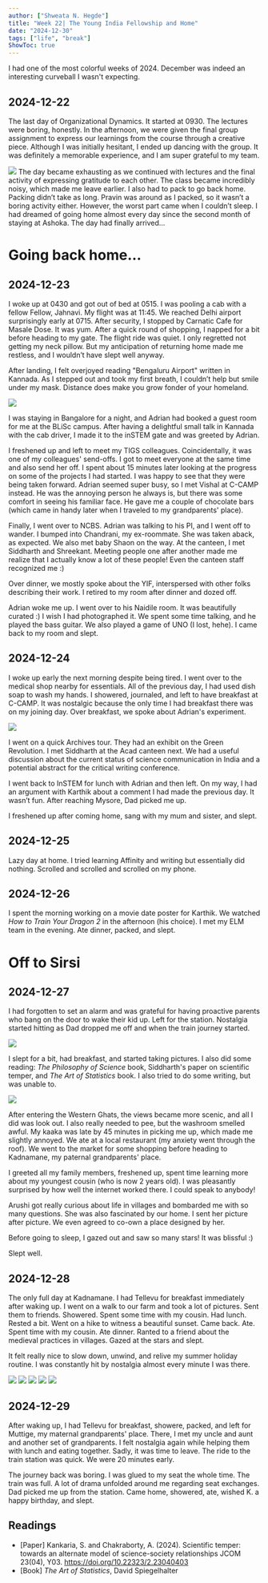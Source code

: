 ```yaml
---
author: ["Shweata N. Hegde"]
title: "Week 22| The Young India Fellowship and Home"
date: "2024-12-30"
tags: ["life", "break"]
ShowToc: true
---
```

I had one of the most colorful weeks of 2024. December was indeed an interesting curveball I wasn't expecting.

## 2024-12-22
The last day of Organizational Dynamics. It started at 0930. The lectures were boring, honestly. In the afternoon, we were given the final group assignment to express our learnings from the course through a creative piece. Although I was initially hesitant, I ended up dancing with the group. It was definitely a memorable experience, and I am super grateful to my team.

<img src="IMG_3079.JPG">
The day became exhausting as we continued with lectures and the final activity of expressing gratitude to each other. The class became incredibly noisy, which made me leave earlier. I also had to pack to go back home. Packing didn’t take as long. Pravin was around as I packed, so it wasn’t a boring activity either. However, the worst part came when I couldn’t sleep. I had dreamed of going home almost every day since the second month of staying at Ashoka. The day had finally arrived...

# Going back home...
## 2024-12-23
I woke up at 0430 and got out of bed at 0515. I was pooling a cab with a fellow Fellow, Jahnavi. My flight was at 11:45. We reached Delhi airport surprisingly early at 0715. After security, I stopped by Carnatic Cafe for Masale Dose. It was yum. After a quick round of shopping, I napped for a bit before heading to my gate. The flight ride was quiet. I only regretted not getting my neck pillow. But my anticipation of returning home made me restless, and I wouldn’t have slept well anyway.

After landing, I felt overjoyed reading "Bengaluru Airport" written in Kannada. As I stepped out and took my first breath, I couldn’t help but smile under my mask. Distance does make you grow fonder of your homeland.

<img src="IMG_4674.jpeg">

I was staying in Bangalore for a night, and Adrian had booked a guest room for me at the BLiSc campus. After having a delightful small talk in Kannada with the cab driver, I made it to the inSTEM gate and was greeted by Adrian.

I freshened up and left to meet my TIGS colleagues. Coincidentally, it was one of my colleagues' send-offs. I got to meet everyone at the same time and also send her off. I spent about 15 minutes later looking at the progress on some of the projects I had started. I was happy to see that they were being taken forward. Adrian seemed super busy, so I met Vishal at C-CAMP instead. He was the annoying person he always is, but there was some comfort in seeing his familiar face. He gave me a couple of chocolate bars (which came in handy later when I traveled to my grandparents' place).

Finally, I went over to NCBS. Adrian was talking to his PI, and I went off to wander. I bumped into Chandrani, my ex-roommate. She was taken aback, as expected. We also met baby Shaon on the way. At the canteen, I met Siddharth and Shreekant. Meeting people one after another made me realize that I actually know a lot of these people! Even the canteen staff recognized me :)

Over dinner, we mostly spoke about the YIF, interspersed with other folks describing their work. I retired to my room after dinner and dozed off.

Adrian woke me up. I went over to his Naidile room. It was beautifully curated :) I wish I had photographed it. We spent some time talking, and he played the bass guitar. We also played a game of UNO (I lost, hehe). I came back to my room and slept.

## 2024-12-24
I woke up early the next morning despite being tired. I went over to the medical shop nearby for essentials. All of the previous day, I had used dish soap to wash my hands. I showered, journaled, and left to have breakfast at C-CAMP. It was nostalgic because the only time I had breakfast there was on my joining day. Over breakfast, we spoke about Adrian's experiment.

<img src = "IMG_4689.jpeg">

I went on a quick Archives tour. They had an exhibit on the Green Revolution. I met Siddharth at the Acad canteen next. We had a useful discussion about the current status of science communication in India and a potential abstract for the critical writing conference.

I went back to InSTEM for lunch with Adrian and then left. On my way, I had an argument with Karthik about a comment I had made the previous day. It wasn’t fun. After reaching Mysore, Dad picked me up.

I freshened up after coming home, sang with my mum and sister, and slept.

## 2024-12-25  
Lazy day at home. I tried learning Affinity and writing but essentially did nothing. Scrolled and scrolled and scrolled on my phone.

## 2024-12-26  
I spent the morning working on a movie date poster for Karthik. We watched *How to Train Your Dragon 2* in the afternoon (his choice). I met my ELM team in the evening. Ate dinner, packed, and slept.

# Off to Sirsi  
## 2024-12-27  
I had forgotten to set an alarm and was grateful for having proactive parents who bang on the door to wake their kid up. Left for the station. Nostalgia started hitting as Dad dropped me off and when the train journey started.

<img src = "IMG_4736.jpeg">

I slept for a bit, had breakfast, and started taking pictures. I also did some reading: *The Philosophy of Science* book, Siddharth's paper on scientific temper, and *The Art of Statistics* book. I also tried to do some writing, but was unable to.

<img src = "IMG_4775.jpeg">

After entering the Western Ghats, the views became more scenic, and all I did was look out. I also really needed to pee, but the washroom smelled awful. My kaaka was late by 45 minutes in picking me up, which made me slightly annoyed. We ate at a local restaurant (my anxiety went through the roof). We went to the market for some shopping before heading to Kadnamane, my paternal grandparents' place.

I greeted all my family members, freshened up, spent time learning more about my youngest cousin (who is now 2 years old). I was pleasantly surprised by how well the internet worked there. I could speak to anybody!

Arushi got really curious about life in villages and bombarded me with so many questions. She was also fascinated by our home. I sent her picture after picture. We even agreed to co-own a place designed by her.

Before going to sleep, I gazed out and saw so many stars! It was blissful :)

Slept well.

## 2024-12-28  
The only full day at Kadnamane. I had Tellevu for breakfast immediately after waking up. I went on a walk to our farm and took a lot of pictures. Sent them to friends. Showered. Spent some time with my cousin. Had lunch. Rested a bit. Went on a hike to witness a beautiful sunset. Came back. Ate. Spent time with my cousin. Ate dinner. Ranted to a friend about the medieval practices in villages. Gazed at the stars and slept.

It felt really nice to slow down, unwind, and relive my summer holiday routine. I was constantly hit by nostalgia almost every minute I was there.

<img src = "IMG_4809.jpeg">

<img src = "IMG_4819.jpeg">

<img src = "IMG_4835.jpeg">

<img src = "IMG_4885.jpeg">

<img src = "IMG_4910.jpeg">

## 2024-12-29  
After waking up, I  had Tellevu for breakfast, showere, packed, and  left for Muttige, my maternal grandparents' place. There, I met my uncle and aunt and another set of grandparents. I felt nostalgia again while helping them with lunch and eating together. Sadly, it was time to leave. The ride to the train station was quick. We were 20 minutes early.

The journey back was boring. I was glued to my seat the whole time. The train was full. A lot of drama unfolded around me regarding seat exchanges. Dad picked me up from the station. Came home, showered, ate, wished K. a happy birthday, and slept.

## Readings
- [Paper] Kankaria, S. and Chakraborty, A. (2024). Scientific temper: towards an alternate model of science-society relationships JCOM 23(04), Y03. https://doi.org/10.22323/2.23040403
- [Book] *The Art of Statistics*, David Spiegelhalter